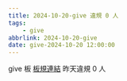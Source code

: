 ```yaml
---
title: 2024-10-20-give 違規 0 人
tags:
    - give
abbrlink: 2024-10-20-give
date: give-2024-10-20 12:00:00
---
```

give 板 [板規連結](https://www.ptt.cc/bbs/give/M.1612495900.A.C32.html)
昨天違規 0 人
